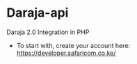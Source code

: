 # Daraja-api
Daraja 2.0 Integration in PHP
- To start with, create your account here: https://developer.safaricom.co.ke/

